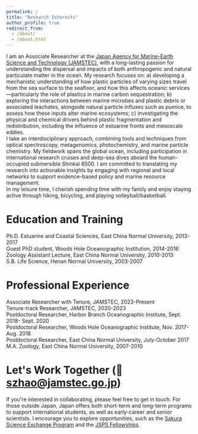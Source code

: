 ```yaml
---
permalink: /
title: "Research Interests"
author_profile: true
redirect_from: 
  - /about/
  - /about.html
---
```

I am an Associate Researcher at the [Japan Agency for Marine-Earth Science and Technology (JAMSTEC)](https://www.jamstec.go.jp/j/), with a long-lasting passion for understanding the dispersal and impacts of both anthropogenic and natural particulate matter in the ocean. My research focuses on: a) developing a mechanistic understanding of how plastic particles of varying sizes travel from the sea surface to the seafloor, and how this affects oceanic services—particularly the role of plastics in marine carbon sequestration; b) exploring the interactions between marine microbes and plastic debris or associated leachates, alongside natural particle influxes such as pumice, to assess how these inputs alter marine ecosystems; c) investigating the physical and chemical drivers behind plastic fragmentation and redistribution, including the influence of estuarine fronts and mesoscale eddies.<br>
I take an interdisciplinary approach, combining tools and techniques from optical spectroscopy, metagenomics, photochemistry, and marine particle chemistry. My fieldwork spans the global ocean, including participation in international research cruises and deep-sea dives aboard the human-occupied submersible Shinkai 6500. I am committed to translating my research into actionable insights by engaging with regional and local networks to support evidence-based policy and marine resource management.<br>
In my leisure time, I cherish spending time with my family and enjoy staying active through hiking, bicycling, and playing volleyball/basketball.  

Education and Training
======
Ph.D. Estuarine and Coastal Sciences, East China Normal University, 2013-2017<br>
Guest PhD student, Woods Hole Oceanographic Institution, 2014-2016<br>
Zoology Assistant Lecture, East China Normal University, 2010-2013<br> 
S.B. Life Science, Henan Normal University, 2003-2007

Professional Experience
======
Associate Researcher with Tenure, JAMSTEC, 2023-Present<br>
Tenure-track Researcher, JAMSTEC, 2020-2023<br>
Postdoctoral Researcher, Harbor Branch Oceanographic Institute, Sept. 2018- Sept. 2020<br>
Postdoctoral Researcher, Woods Hole Oceanographic Institute, Nov. 2017- Aug. 2018<br>
Postdoctoral Researcher, East China Normal University, July-October 2017<br>
M.A. Zoology, East China Normal University, 2007-2010

Let's Work Together (:e-mail: szhao@jamstec.go.jp)
======
If you're interested in collaborating, please feel free to get in touch. For those outside Japan, Japan offers both short-term and long-term programs to support international students, as well as early-career and senior scientists. I encourage you to explore opportunities, such as the [Sakura Science Exchange Program](https://ssp.jst.go.jp/en/) and the [JSPS Fellowships](https://www.jsps.go.jp/english/e-inv/index.html).

